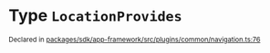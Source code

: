 # Type `LocationProvides`
<sub>Declared in [packages/sdk/app-framework/src/plugins/common/navigation.ts:76](https://github.com/dxos/dxos/blob/5edae0c63/packages/sdk/app-framework/src/plugins/common/navigation.ts#L76)</sub>






